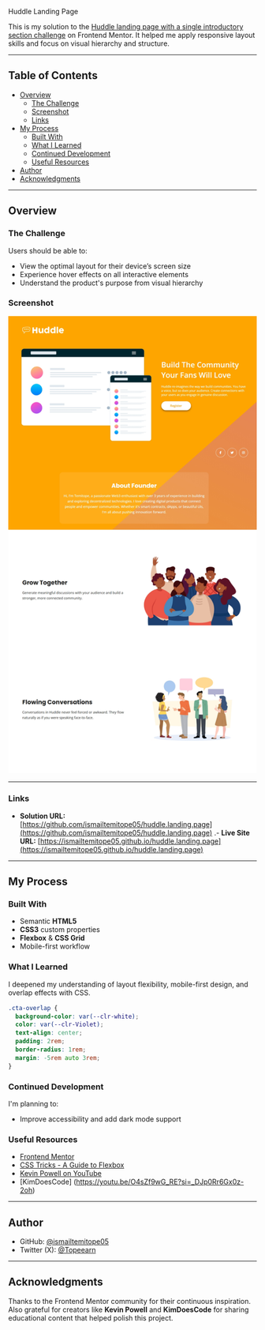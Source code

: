Huddle Landing Page

This is my solution to the [Huddle landing page with a single introductory section challenge](https://www.frontendmentor.io/challenges/huddle-landing-page-with-a-single-introductory-section-B_2Wvxgi0) on Frontend Mentor. It helped me apply responsive layout skills and focus on visual hierarchy and structure.

---

## Table of Contents

- [Overview](#overview)
  - [The Challenge](#the-challenge)
  - [Screenshot](#screenshot)
  - [Links](#links)
- [My Process](#my-process)
  - [Built With](#built-with)
  - [What I Learned](#what-i-learned)
  - [Continued Development](#continued-development)
  - [Useful Resources](#useful-resources)
- [Author](#author)
- [Acknowledgments](#acknowledgments)

---

## Overview

### The Challenge

Users should be able to:

- View the optimal layout for their device’s screen size
- Experience hover effects on all interactive elements
- Understand the product's purpose from visual hierarchy

### Screenshot

![Screenshot of the finished project](screenshot.jpeg)

---

### Links

- **Solution URL:** [https://github.com/ismailtemitope05/huddle.landing.page](https://github.com/ismailtemitope05/huddle.landing.page)
.- **Live Site URL:** [https://ismailtemitope05.github.io/huddle.landing.page](https://ismailtemitope05.github.io/huddle.landing.page)

---

## My Process

### Built With

- Semantic **HTML5**
- **CSS3** custom properties
- **Flexbox** & **CSS Grid**
- Mobile-first workflow


### What I Learned

I deepened my understanding of layout flexibility, mobile-first design, and overlap effects with CSS.

```css
.cta-overlap {
  background-color: var(--clr-white);
  color: var(--clr-Violet);
  text-align: center;
  padding: 2rem;
  border-radius: 1rem;
  margin: -5rem auto 3rem;
}
````

### Continued Development

I'm planning to:

* Improve accessibility and add dark mode support

### Useful Resources

* [Frontend Mentor](https://www.frontendmentor.io)
* [CSS Tricks - A Guide to Flexbox](https://css-tricks.com/snippets/css/a-guide-to-flexbox/)
* [Kevin Powell on YouTube](https://www.youtube.com/kepowob)
* [KimDoesCode] (https://youtu.be/O4sZf9wG_RE?si=_DJp0Rr6Gx0z-2oh)

---

## Author

* GitHub: [@ismailtemitope05](https://github.com/ismailtemitope05)
* Twitter (X): [@Topeearn](https://x.com/Topeearn)

---

## Acknowledgments

Thanks to the Frontend Mentor community for their continuous inspiration. Also grateful for creators like **Kevin Powell** and **KimDoesCode** for sharing educational content that helped polish this project.

